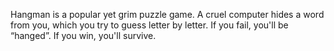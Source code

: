Hangman is a popular yet grim puzzle game. 
A cruel computer hides a word from you, which you try to guess letter by letter. 
If you fail, you'll be “hanged”. If you win, you'll survive. 
